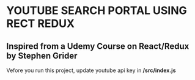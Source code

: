 # YOUTUBE SEARCH PORTAL USING RECT REDUX
## Inspired from a Udemy Course on React/Redux by Stephen Grider


Vefore you run this project, update youtube api key in **/src/index.js**
